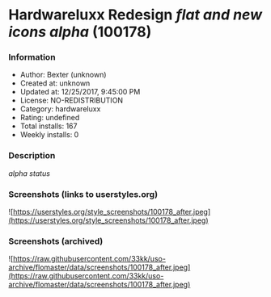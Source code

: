 # Hardwareluxx Redesign *flat and new icons* *alpha* (100178)

### Information
- Author: Bexter (unknown)
- Created at: unknown
- Updated at: 12/25/2017, 9:45:00 PM
- License: NO-REDISTRIBUTION
- Category: hardwareluxx
- Rating: undefined
- Total installs: 167
- Weekly installs: 0


### Description
*alpha status*


### Screenshots (links to userstyles.org)
![https://userstyles.org/style_screenshots/100178_after.jpeg](https://userstyles.org/style_screenshots/100178_after.jpeg)


### Screenshots (archived)
![https://raw.githubusercontent.com/33kk/uso-archive/flomaster/data/screenshots/100178_after.jpeg](https://raw.githubusercontent.com/33kk/uso-archive/flomaster/data/screenshots/100178_after.jpeg)
